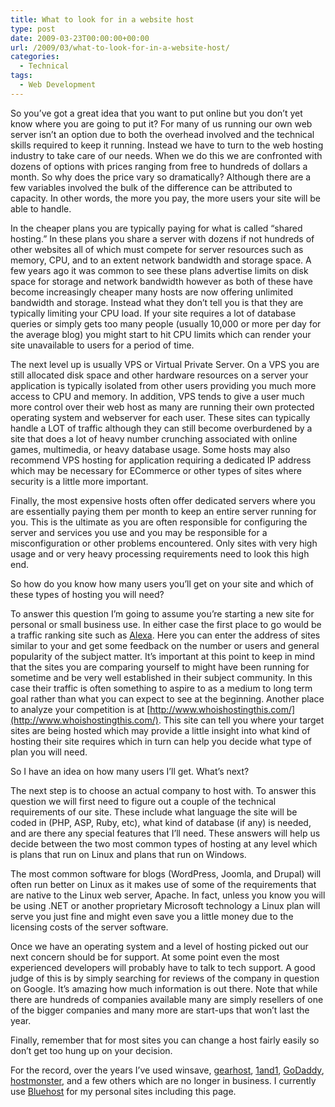 ```yaml
---
title: What to look for in a website host
type: post
date: 2009-03-23T00:00:00+00:00
url: /2009/03/what-to-look-for-in-a-website-host/
categories:
  - Technical
tags:
  - Web Development
---
```


So you’ve got a great idea that you want to put online but you don’t yet know where you are going to put it? For many of us running our own web server isn’t an option due to both the overhead involved and the technical skills required to keep it running. Instead we have to turn to the web hosting industry to take care of our needs. When we do this we are confronted with dozens of options with prices ranging from free to hundreds of dollars a month. So why does the price vary so dramatically? Although there are a few variables involved the bulk of the difference can be attributed to capacity. In other words, the more you pay, the more users your site will be able to handle.

In the cheaper plans you are typically paying for what is called “shared hosting.” In these plans you share a server with dozens if not hundreds of other websites all of which must compete for server resources such as memory, CPU, and to an extent network bandwidth and storage space. A few years ago it was common to see these plans advertise limits on disk space for storage and network bandwidth however as both of these have become increasingly cheaper many hosts are now offering unlimited bandwidth and storage. Instead what they don’t tell you is that they are typically limiting your CPU load. If your site requires a lot of database queries or simply gets too many people (usually 10,000 or more per day for the average blog) you might start to hit CPU limits which can render your site unavailable to users for a period of time.

The next level up is usually VPS or Virtual Private Server. On a VPS you are still allocated disk space and other hardware resources on a server your application is typically isolated from other users providing you much more access to CPU and memory. In addition, VPS tends to give a user much more control over their web host as many are running their own protected operating system and webserver for each user. These sites can typically handle a LOT of traffic although they can still become overburdened by a site that does a lot of heavy number crunching associated with online games, multimedia, or heavy database usage. Some hosts may also recommend VPS hosting for application requiring a dedicated IP address which may be necessary for ECommerce or other types of sites where security is a little more important.

Finally, the most expensive hosts often offer dedicated servers where you are essentially paying them per month to keep an entire server running for you. This is the ultimate as you are often responsible for configuring the server and services you use and you may be responsible for a misconfiguration or other problems encountered. Only sites with very high usage and or very heavy processing requirements need to look this high end.

So how do you know how many users you’ll get on your site and which of these types of hosting you will need?

To answer this question I’m going to assume you’re starting a new site for personal or small business use. In either case the first place to go would be a traffic ranking site such as [Alexa](http://www.alexa.com). Here you can enter the address of sites similar to your and get some feedback on the number or users and general popularity of the subject matter. It’s important at this point to keep in mind that the sites you are comparing yourself to might have been running for sometime and be very well established in their subject community. In this case their traffic is often something to aspire to as a medium to long term goal rather than what you can expect to see at the beginning. Another place to analyze your competition is at [http://www.whoishostingthis.com/](http://www.whoishostingthis.com/). This site can tell you where your target sites are being hosted which may provide a little insight into what kind of hosting their site requires which in turn can help you decide what type of plan you will need.

So I have an idea on how many users I’ll get. What’s next?

The next step is to choose an actual company to host with. To answer this question we will first need to figure out a couple of the technical requirements of our site. These include what language the site will be coded in (PHP, ASP, Ruby, etc), what kind of database (if any) is needed, and are there any special features that I’ll need. These answers will help us decide between the two most common types of hosting at any level which is plans that run on Linux and plans that run on Windows.

The most common software for blogs (WordPress, Joomla, and Drupal) will often run better on Linux as it makes use of some of the requirements that are native to the Linux web server, Apache. In fact, unless you know you will be using .NET or another proprietary Microsoft technology a Linux plan will serve you just fine and might even save you a little money due to the licensing costs of the server software.

Once we have an operating system and a level of hosting picked out our next concern should be for support. At some point even the most experienced developers will probably have to talk to tech support. A good judge of this is by simply searching for reviews of the company in question on Google. It’s amazing how much information is out there. Note that while there are hundreds of companies available many are simply resellers of one of the bigger companies and many more are start-ups that won’t last the year.

Finally, remember that for most sites you can change a host fairly easily so don’t get too hung up on your decision.

For the record, over the years I’ve used winsave, [gearhost](http://www.gearhost.com/), [1and1](http://www.1and1.com), [GoDaddy](http://www.godaddy.com), [hostmonster](http://www.hostmonster.com), and a few others which are no longer in business. I currently use [Bluehost](http://www.bluehost.com) for my personal sites including this page.